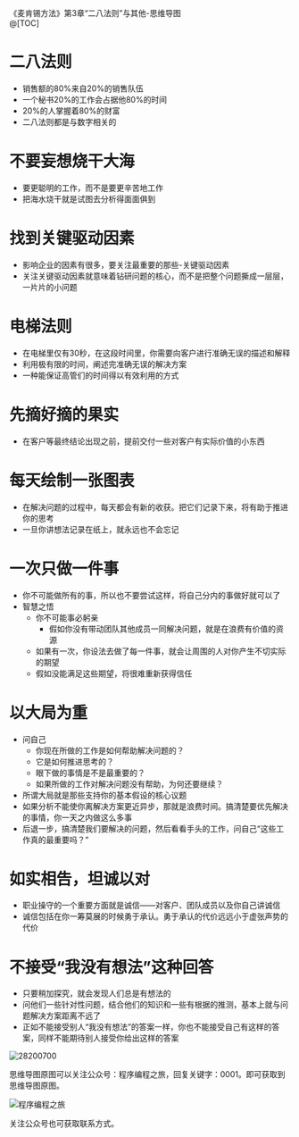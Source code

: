 《麦肯锡方法》第3章“二八法则”与其他-思维导图  
@[TOC] 

# 二八法则
- 销售额的80%来自20%的销售队伍
- 一个秘书20%的工作会占据他80%的时间
- 20%的人掌握着80%的财富
- 二八法则都是与数字相关的

# 不要妄想烧干大海
- 要更聪明的工作，而不是要更辛苦地工作
- 把海水烧干就是试图去分析得面面俱到

# 找到关键驱动因素
- 影响企业的因素有很多，要关注最重要的那些-关键驱动因素
- 关注关键驱动因素就意味着钻研问题的核心，而不是把整个问题撕成一层层，一片片的小问题

# 电梯法则
- 在电梯里仅有30秒，在这段时间里，你需要向客户进行准确无误的描述和解释
- 利用极有限的时间，阐述完准确无误的解决方案
- 一种能保证高管们的时间得以有效利用的方式

# 先摘好摘的果实
- 在客户等最终结论出现之前，提前交付一些对客户有实际价值的小东西

# 每天绘制一张图表
- 在解决问题的过程中，每天都会有新的收获。把它们记录下来，将有助于推进你的思考
- 一旦你讲想法记录在纸上，就永远也不会忘记

# 一次只做一件事
- 你不可能做所有的事，所以也不要尝试这样，将自己分内的事做好就可以了
- 智慧之悟
    - 你不可能事必躬亲
        - 假如你没有带动团队其他成员一同解决问题，就是在浪费有价值的资源
    - 如果有一次，你设法去做了每一件事，就会让周围的人对你产生不切实际的期望
    - 假如没能满足这些期望，将很难重新获得信任

# 以大局为重
- 问自己
    - 你现在所做的工作是如何帮助解决问题的？
    - 它是如何推进思考的？
    - 眼下做的事情是不是最重要的？
    - 如果所做的工作对解决问题没有帮助，为何还要继续？
- 所谓大局就是那些支持你的基本假设的核心议题
- 如果分析不能使你离解决方案更近异步，那就是浪费时间。搞清楚要优先解决的事情，你一天之内做这么多事
- 后退一步，搞清楚我们要解决的问题，然后看看手头的工作，问自己“这些工作真的最重要吗？”

# 如实相告，坦诚以对
- 职业操守的一个重要方面就是诚信——对客户、团队成员以及你自己讲诚信
- 诚信包括在你一筹莫展的时候勇于承认。勇于承认的代价远远小于虚张声势的代价

# 不接受“我没有想法”这种回答
- 只要稍加探究，就会发现人们总是有想法的
- 问他们一些针对性问题，结合他们的知识和一些有根据的推测，基本上就与问题解决方案距离不远了
- 正如不能接受别人“我没有想法”的答案一样，你也不能接受自己有这样的答案，同样不能期待别人接受你给出这样的答案

![28200700](http://blogimg.chenhaoxiang.cn/uPic/202109/28200700.png)  

思维导图原图可以关注公众号：程序编程之旅，回复关键字：0001。即可获取到思维导图原图。

![程序编程之旅](https://img-blog.csdnimg.cn/20210219101958874.png)

关注公众号也可获取联系方式。  


